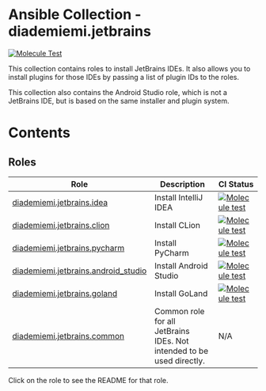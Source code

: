 Ansible Collection - diademiemi.jetbrains
========================================
[![Molecule Test](https://github.com/diademiemi/ansible_collection_diademiemi.jetbrains/actions/workflows/molecule.yml/badge.svg)](https://github.com/diademiemi/ansible_collection_diademiemi.jetbrains/actions/workflows/molecule.yml)

This collection contains roles to install JetBrains IDEs. It also allows you to install plugins for those IDEs by passing a list of plugin IDs to the roles.  

This collection also contains the Android Studio role, which is not a JetBrains IDE, but is based on the same installer and plugin system.  

Contents
========

Roles
------
Role | Description | CI Status
--- | --- | ---
[diademiemi.jetbrains.idea](./roles/idea/) | Install IntelliJ IDEA | [![Molecule test](https://github.com/diademiemi/ansible_collection_diademiemi.jetbrains/actions/workflows/ansible-role-idea.yml/badge.svg)](https://github.com/diademiemi/ansible_collection_diademiemi.jetbrains/actions/workflows/ansible-role-idea.yml)
[diademiemi.jetbrains.clion](./roles/clion/) | Install CLion | [![Molecule test](https://github.com/diademiemi/ansible_collection_diademiemi.jetbrains/actions/workflows/ansible-role-clion.yml/badge.svg)](https://github.com/diademiemi/ansible_collection_diademiemi.jetbrains/actions/workflows/ansible-role-clion.yml)
[diademiemi.jetbrains.pycharm](./roles/pycharm/) | Install PyCharm | [![Molecule test](https://github.com/diademiemi/ansible_collection_diademiemi.jetbrains/actions/workflows/ansible-role-pycharm.yml/badge.svg)](https://github.com/diademiemi/ansible_collection_diademiemi.jetbrains/actions/workflows/ansible-role-pycharm.yml)
[diademiemi.jetbrains.android_studio](./roles/android_studio/) | Install Android Studio | [![Molecule test](https://github.com/diademiemi/ansible_collection_diademiemi.jetbrains/actions/workflows/ansible-role-android_studio.yml/badge.svg)](https://github.com/diademiemi/ansible_collection_diademiemi.jetbrains/actions/workflows/ansible-role-android_studio.yml)
[diademiemi.jetbrains.goland](./roles/goland/) | Install GoLand | [![Molecule test](https://github.com/diademiemi/ansible_collection_diademiemi.jetbrains/actions/workflows/ansible-role-goland.yml/badge.svg)](https://github.com/diademiemi/ansible_collection_diademiemi.jetbrains/actions/workflows/ansible-role-goland.yml)
[diademiemi.jetbrains.common](./roles/common/) | Common role for all JetBrains IDEs. Not intended to be used directly. | N/A

Click on the role to see the README for that role.  
